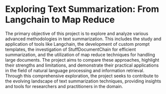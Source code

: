 # Exploring Text Summarization: From Langchain to Map Reduce

The primary objective of this project is to explore and analyze various advanced methodologies in text summarization. This includes the study and application of tools like Langchain, the development of custom prompt templates, the investigation of StuffDocumentChain for efficient summarization, and the utilization of map reduce techniques for handling large documents. The project aims to compare these approaches, highlight their strengths and limitations, and demonstrate their practical applications in the field of natural language processing and information retrieval. Through this comprehensive exploration, the project seeks to contribute to the evolving landscape of text summarization techniques, providing insights and tools for researchers and practitioners in the domain.
